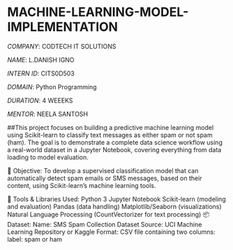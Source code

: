 # MACHINE-LEARNING-MODEL-IMPLEMENTATION  
*COMPANY*: CODTECH IT SOLUTIONS

*NAME*: L.DANISH IGNO

*INTERN ID*: CITS0D503

*DOMAIN*:  Python Programming

*DURATION*: 4 WEEEKS

*MENTOR*: NEELA SANTOSH

##This project focuses on building a predictive machine learning model using Scikit-learn to classify text messages as either spam or not spam (ham). The goal is to demonstrate a complete data science workflow using a real-world dataset in a Jupyter Notebook, covering everything from data loading to model evaluation.

🎯 Objective:
To develop a supervised classification model that can automatically detect spam emails or SMS messages, based on their content, using Scikit-learn’s machine learning tools.

🧰 Tools & Libraries Used:
Python 3
Jupyter Notebook
Scikit-learn (modeling and evaluation)
Pandas (data handling)
Matplotlib/Seaborn (visualizations)
Natural Language Processing (CountVectorizer for text processing)
📦 Dataset:
Name: SMS Spam Collection Dataset
Source: UCI Machine Learning Repository or Kaggle
Format: CSV file containing two columns:
label: spam or ham



